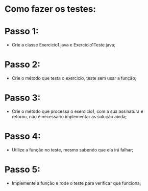   
# Como fazer os testes:

# Passo 1:
- Crie a classe Exercicio1.java e Exercicio1Teste.java;

# Passo 2:
- Crie o método que testa o exercicio, teste sem usar a função;

# Passo 3:
- Crie o método que processa o exercicio1, com a sua assinatura e retorno, não é necessario implementar as solução ainda;

# Passo 4:
- Utilize a função no teste, mesmo sabendo que ela irá falhar;

# Passo 5:
- Implemente a função e rode o teste para verificar que funciona;
